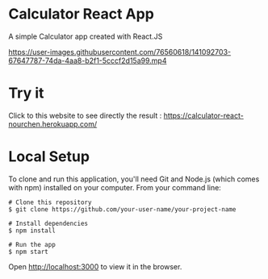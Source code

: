 # Calculator React App

A simple Calculator app created with React.JS

https://user-images.githubusercontent.com/76560618/141092703-67647787-74da-4aa8-b2f1-5cccf2d15a99.mp4


# Try it

Click to this website to see directly the result :
https://calculator-react-nourchen.herokuapp.com/

# Local Setup

To clone and run this application, you'll need Git and Node.js (which comes with npm) installed on your computer. From your command line:

    # Clone this repository
    $ git clone https://github.com/your-user-name/your-project-name

    # Install dependencies
    $ npm install

    # Run the app
    $ npm start

Open [http://localhost:3000](http://localhost:3000) to view it in the browser.


